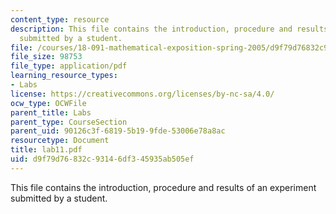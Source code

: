 ```yaml
---
content_type: resource
description: This file contains the introduction, procedure and results of an experiment
  submitted by a student.
file: /courses/18-091-mathematical-exposition-spring-2005/d9f79d76832c93146df345935ab505ef_lab11.pdf
file_size: 98753
file_type: application/pdf
learning_resource_types:
- Labs
license: https://creativecommons.org/licenses/by-nc-sa/4.0/
ocw_type: OCWFile
parent_title: Labs
parent_type: CourseSection
parent_uid: 90126c3f-6819-5b19-9fde-53006e78a8ac
resourcetype: Document
title: lab11.pdf
uid: d9f79d76-832c-9314-6df3-45935ab505ef
---
```

This file contains the introduction, procedure and results of an experiment submitted by a student.